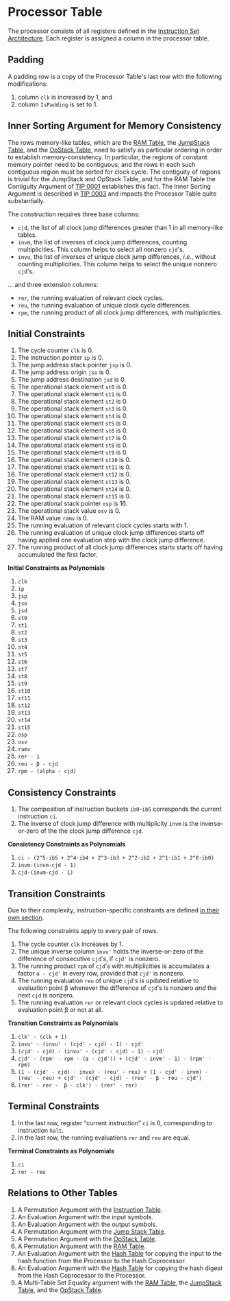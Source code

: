 # Processor Table

The processor consists of all registers defined in the [Instruction Set Architecture](isa.md).
Each register is assigned a column in the processor table.

## Padding

A padding row is a copy of the Processor Table's last row with the following modifications:
1. column `clk` is increased by 1, and
1. column `IsPadding` is set to 1.

## Inner Sorting Argument for Memory Consistency

The rows memory-like tables, which are the [RAM Table](random-access-memory-table.md), the [JumpStack Table](jump-stack-table.md), and the [OpStack Table](operational-stack-table.md), need to satisfy as particular ordering in order to establish memory-consistency. In particular, the regions of constant memory pointer need to be contiguous; and the rows in each such contiguous region must be sorted for clock cycle. The contiguity of regions is trivial for the JumpStack and OpStack Table, and for the RAM Table the Contiguity Argument of [TIP 0001](https://github.com/TritonVM/triton-vm/blob/master/tips/tip-0001/tip-0001.md) establishes this fact. The Inner Sorting Argument is described in [TIP 0003](https://github.com/TritonVM/triton-vm/blob/master/tips/tip-0003/tip-0003.md) and impacts the Processor Table quite substantially.

The construction requires three base columns:

 - `cjd`, the list of all clock jump differences greater than 1 in all memory-like tables.
 - `invm`, the list of inverses of clock jump differences, counting multiplicities. This column helps to select all nonzero `cjd`'s.
 - `invu`, the list of inverses of unique clock jump differences, *i.e.*, without counting multiplicities. This column helps to select the unique nonzero `cjd`'s.

… and three extension columns:

 - `rer`, the running evaluation of relevant clock cycles.
 - `reu`, the running evaluation of unique clock cycle differences.
 - `rpm`, the running product of all clock jump differences, with multiplicities.

## Initial Constraints

1. The cycle counter `clk` is 0.
1. The instruction pointer `ip` is 0.
1. The jump address stack pointer `jsp` is 0.
1. The jump address origin `jso` is 0.
1. The jump address destination `jsd` is 0.
1. The operational stack element `st0` is 0.
1. The operational stack element `st1` is 0.
1. The operational stack element `st2` is 0.
1. The operational stack element `st3` is 0.
1. The operational stack element `st4` is 0.
1. The operational stack element `st5` is 0.
1. The operational stack element `st6` is 0.
1. The operational stack element `st7` is 0.
1. The operational stack element `st8` is 0.
1. The operational stack element `st9` is 0.
1. The operational stack element `st10` is 0.
1. The operational stack element `st11` is 0.
1. The operational stack element `st12` is 0.
1. The operational stack element `st13` is 0.
1. The operational stack element `st14` is 0.
1. The operational stack element `st15` is 0.
1. The operational stack pointer `osp` is 16.
1. The operational stack value `osv` is 0.
1. The RAM value `ramv` is 0.
1. The running evaluation of relevant clock cycles starts with 1.
1. The running evaluation of unique clock jump differences starts off having applied one evaluation step with the clock jump difference.
1. The running product of all clock jump differences starts starts off having accumulated the first factor.

**Initial Constraints as Polynomials**

1. `clk`
1. `ip`
1. `jsp`
1. `jso`
1. `jsd`
1. `st0`
1. `st1`
1. `st2`
1. `st3`
1. `st4`
1. `st5`
1. `st6`
1. `st7`
1. `st8`
1. `st9`
1. `st10`
1. `st11`
1. `st12`
1. `st13`
1. `st14`
1. `st15`
1. `osp`
1. `osv`
1. `ramv`
1. `rer - 1`
1. `reu - β - cjd`
1. `rpm - (alpha - cjd)`

## Consistency Constraints

1. The composition of instruction buckets `ib0`-`ib5` corresponds the current instruction `ci`.
1. The inverse of clock jump difference with multiplicity `invm` is the inverse-or-zero of the the clock jump difference `cjd`.

**Consistency Constraints as Polynomials**

1. `ci - (2^5·ib5 + 2^4·ib4 + 2^3·ib3 + 2^2·ib2 + 2^1·ib1 + 2^0·ib0)`
1. `invm·(invm·cjd - 1)`
1. `cjd·(invm·cjd - 1)`

## Transition Constraints

Due to their complexity, instruction-specific constraints are defined [in their own section](processors-instruction-constraints.md).

The following constraints apply to every pair of rows.

1. The cycle counter `clk` increases by 1.
1. The unique inverse column `invu'` holds the inverse-or-zero of the difference of consecutive `cjd`'s, if `cjd'` is nonzero.
1. The running product `rpm` of `cjd`'s with multiplicities is accumulates a factor `α - cjd'` in every row, provided that `cjd'` is nonzero.
1. The running evaluation `reu` of unique `cjd`'s is updated relative to evaluation point β whenever the difference of `cjd`'s is nonzero *and* the next `cjd` is nonzero.
1. The running evaluation `rer` or relevant clock cycles is updated relative to evaluation point β or not at all.

**Transition Constraints as Polynomials**

1. `clk' - (clk + 1)`
1. `invu' · (invu' · (cjd' - cjd) - 1) · cjd'`
1. `(cjd' - cjd) · (invu' · (cjd' - cjd) - 1) · cjd'`
1. `cjd' · (rpm' - rpm · (α - cjd')) + (cjd' · invm' - 1) · (rpm' - rpm)`
1. `(1 - (cjd' - cjd) · invu) · (reu' - reu) + (1 - cjd' · invm) · (reu' - reu) + cjd' · (cjd' - cjd) · (reu' - β · reu - cjd')`
1. `(rer' - rer ·  β - clk') · (rer' - rer)`

## Terminal Constraints

1. In the last row, register “current instruction” `ci` is 0, corresponding to instruction `halt`.
1. In the last row, the running evaluations `rer` and `reu` are equal.

**Terminal Constraints as Polynomials**

1. `ci`
1. `rer - reu`

## Relations to Other Tables

1. A Permutation Argument with the [Instruction Table](instruction-table.md).
1. An Evaluation Argument with the input symbols.
1. An Evaluation Argument with the output symbols.
1. A Permutation Argument with the [Jump Stack Table](jump-stack-table.md).
1. A Permutation Argument with the [OpStack Table](operational-stack-table.md).
1. A Permutation Argument with the [RAM Table](random-access-memory-table.md).
1. An Evaluation Argument with the [Hash Table](hash-table.md) for copying the input to the hash function from the Processor to the Hash Coprocessor.
1. An Evaluation Argument with the [Hash Table](hash-table.md) for copying the hash digest from the Hash Coprocessor to the Processor.
1. A Multi-Table Set Equality argument with the [RAM Table](random-access-memory-table.md), the [JumpStack Table](jump-stack-table.md), and the [OpStack Table](operational-stack-table.md).